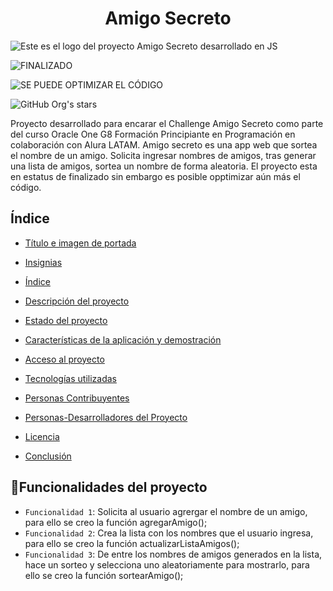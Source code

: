 <h1 align="center"> Amigo Secreto </h1>

![Este es el logo del proyecto Amigo Secreto desarrollado en JS](https://github.com/user-attachments/assets/b56659e4-405b-4276-be44-af1772b9843b)

![FINALIZADO](https://img.shields.io/badge/STATUS-FINALIZADO-green)

![SE PUEDE OPTIMIZAR EL CÓDIGO](https://img.shields.io/badge/STATUS-OPTIMIZAR-blue)

![GitHub Org's stars](https://img.shields.io/github/stars/camilafernanda?style=social)

Proyecto desarrollado para encarar el Challenge Amigo Secreto como parte del curso Oracle One G8 Formación Principiante en Programación en colaboración con Alura LATAM. Amigo secreto es una app web que sortea el nombre de un amigo. Solicita ingresar nombres de amigos, tras generar una lista de amigos, sortea un nombre de forma aleatoria. El proyecto esta en estatus de finalizado sin embargo es posible opptimizar aún más el código.

## Índice

* [Título e imagen de portada](#Título-e-imagen-de-portada)

* [Insignias](#insignias)

* [Índice](#índice)

* [Descripción del proyecto](#descripción-del-proyecto)

* [Estado del proyecto](#Estado-del-proyecto)

* [Características de la aplicación y demostración](#Características-de-la-aplicación-y-demostración)

* [Acceso al proyecto](#acceso-proyecto)

* [Tecnologías utilizadas](#tecnologías-utilizadas)

* [Personas Contribuyentes](#personas-contribuyentes)

* [Personas-Desarrolladores del Proyecto](#personas-desarrolladores)

* [Licencia](#licencia)

* [Conclusión](#conclusión)

## :hammer:Funcionalidades del proyecto

- `Funcionalidad 1`: Solicita al usuario agrergar el nombre de un amigo, para ello se creo la función agregarAmigo();
- `Funcionalidad 2`: Crea la lista con los nombres que el usuario ingresa, para ello se creo la función actualizarListaAmigos();
- `Funcionalidad 3`: De entre los nombres de amigos generados en la lista, hace un sorteo y selecciona uno aleatoriamente para mostrarlo, para ello se creo la función sortearAmigo();


